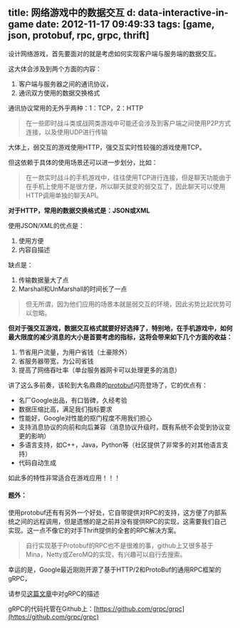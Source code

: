 title: 网络游戏中的数据交互
d: data-interactive-in-game
date: 2012-11-17 09:49:33
tags: [game, json, protobuf, rpc, grpc, thrift] 
---
设计网络游戏，首先要面对的就是考虑如何实现客户端与服务端的数据交互。

这大体会涉及到两个方面的内容：

1. 客户端与服务器之间的通讯协议，
2. 通讯双方使用的数据交换格式

通讯协议常用的无外乎两种：1：TCP，2：HTTP

> 在一些即时战斗类或战网类游戏中可能还会涉及到客户端之间使用P2P方式连接，以及使用UDP进行传输

大体上，弱交互的游戏使用HTTP，强交互实时性较强的游戏使用TCP。

但这依赖于具体的使用场景还可以进一步划分，比如：

> 在一款实时战斗的手机游戏中，往往使用TCP进行连接，但是聊天功能由于在手机上使用不是很方便，所以聊天就变的弱交互了，因此聊天可以使用HTTP调用单独的聊天API。

**对于HTTP，常用的数据交换格式是：JSON或XML**

使用JSON/XML的优点是：
1. 使用方便
2. 内容自描述

缺点是：
1. 传输数据量大了点
2. Marshall和UnMarshall的时间长了一点

> 但无所谓，因为他们应用的场景本就是弱交互的环境，因此劣势比起优势可以忽略。

**但对于强交互游戏，数据交互格式就要好好选择了，特别地，在手机游戏中，如何最大限度的减少消息的大小是首要考虑的指标，这将会带来如下几个方面的收益：**

1. 节省用户流量，为用户省钱（土豪除外）
2. 省服务器带宽，为公司省钱
3. 提高了网络吞吐率（单台服务器网卡可以处理更多的消息）

讲了这么多前奏，该轮到大名鼎鼎的[protobuf](http://code.google.com/p/protobuf/)闪亮登场了，它的优点有：

* 名厂Google出品，有口皆碑，久经考验
* 数据压缩比高，满足我们指标要求
* 性能好，Google对性能的抠门程度不用我们担心
* 支持消息协议的向前和向后兼容（消息协议升级时，既有系统不会受到协议变更的影响）
* 多语言支持，如C++，Java，Python等（社区提供了非常多的对其他语言支持）
* 代码自动生成

如此多的特性非常适合在游戏应用！！！

#### 题外：

使用protobuf还有有另外一个好处，它自带提供对RPC的支持，这方便了内部系统之间的远程调用，但是遗憾的是之前并没有提供RPC的实现，这需要我们自己实现。这一点不像它的对手Thrift提供的全套的RPC解决方案。

> 自行实现基于Protobuf的RPC也不是很难的事，github上又很多基于Mina，Netty或ZeroMQ的实现，有兴趣可以自行去搜索。

幸运的是，Google最近刚刚开源了基于HTTP/2和ProtoBuf的通用RPC框架的gRPC，

请参见[这篇文章](http://www.infoq.com/cn/news/2015/03/grpc-google-http2-protobuf)中对gRPC的描述

gRPC的代码托管在Github上：[https://github.com/grpc/grpc](https://github.com/grpc/grpc)